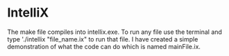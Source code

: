 # IntelliX

The make file compiles into intellix.exe. To run any file use the terminal and type './intellix "file_name.ix" to run that file. 
I have created a simple demonstration of what the code can do which is named mainFile.ix. 